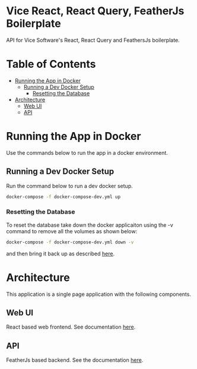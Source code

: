 
<!-- TOC ignore:true -->
# Vice React, React Query, FeatherJs Boilerplate
API for Vice Software&#39;s React, React Query and FeathersJs boilerplate.

<!-- TOC ignore:true -->
# Table of Contents

<!-- TOC -->

- [Running the App in Docker](#running-the-app-in-docker)
    - [Running a Dev Docker Setup](#running-a-dev-docker-setup)
        - [Resetting the Database](#resetting-the-database)
- [Architecture](#architecture)
    - [Web UI](#web-ui)
    - [API](#api)

<!-- /TOC -->

# Running the App in Docker
Use the commands below to run the app in a docker environment.

## Running a Dev Docker Setup
Run the command below to run a dev docker setup.

```bash
docker-compose -f docker-compose-dev.yml up
```

### Resetting the Database
To reset the database take down the docker applicaiton using the -v command to remove all the volumes as shown below:

```bash
docker-compose -f docker-compose-dev.yml down -v
```

and then bring it back up as described [here](#running-a-dev-docker-setup).

# Architecture
This application is a single page application with the following components.

## Web UI
React based web frontend. See documentation [here](./web/readme.md).

## API
FeatherJs based backend. See the documentation [here](./api/readme.md).



